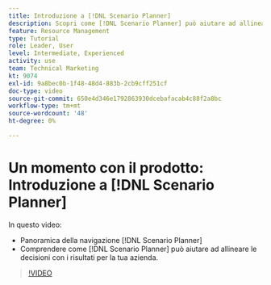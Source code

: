 ```yaml
---
title: Introduzione a [!DNL Scenario Planner]
description: Scopri come [!DNL Scenario Planner] può aiutare ad allineare le decisioni con i risultati per la tua azienda. Scopri come navigare [!DNL Scenario Planner].
feature: Resource Management
type: Tutorial
role: Leader, User
level: Intermediate, Experienced
activity: use
team: Technical Marketing
kt: 9074
exl-id: 9a8bec0b-1f48-48d4-883b-2cb9cff251cf
doc-type: video
source-git-commit: 650e4d346e1792863930dcebafacab4c88f2a8bc
workflow-type: tm+mt
source-wordcount: '48'
ht-degree: 0%

---
```


# Un momento con il prodotto: Introduzione a [!DNL Scenario Planner]

In questo video:

* Panoramica della navigazione [!DNL Scenario Planner]
* Comprendere come [!DNL Scenario Planner] può aiutare ad allineare le decisioni con i risultati per la tua azienda.

>[!VIDEO](https://video.tv.adobe.com/v/335316/?quality=12&learn=on)

